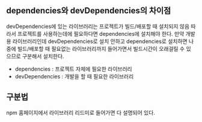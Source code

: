 ## dependencies와 devDependencies의 차이점

devDependencies에 있는 라이브러리는 프로젝트가 빌드/배포할 때 설치되지 않음 따라서 프로젝트를 사용하는데에 필요하다면 dependencies에 설치해야 한다.
만약 개발용 라이브러리인데 devDependencies로 설치 안하고 dependencies로 설치하면 나중에 빌드/배포할 때 필요없는 라이브러리까지 들어가면서 빌드시간이 오래걸릴 수 있으므로 구분해서 설치한다.

- dependencies : 프로젝트 자체에 필요한 라이브러리
- devDependencies : 개발을 할 때 필요한 라이브러리

## 구분법

npm 홈페이지에서 라이브러리 리드미로 들어가면 다 설명되어 있다.
